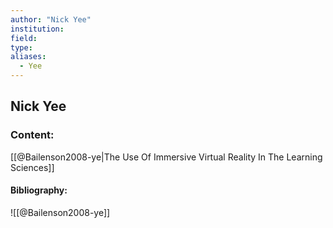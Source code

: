 ```yaml
---
author: "Nick Yee"
institution:
field:
type:
aliases:
  - Yee
---
```


## Nick Yee

### Content:
[[@Bailenson2008-ye|The Use Of Immersive Virtual Reality In The Learning Sciences]]

#### Bibliography:

![[@Bailenson2008-ye]]